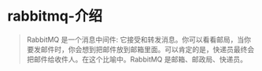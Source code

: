 # rabbitmq-介绍
> RabbitMQ 是一个消息中间件: 它接受和转发消息。你可以看看邮局，当你要发邮件时，你会想到把邮件放到邮箱里面。可以肯定的是，快递员最终会把邮件给收件人。在这个比喻中。RabbitMQ 是邮箱、邮政局、快递员。